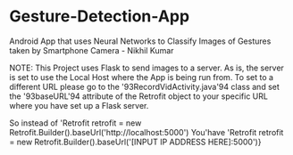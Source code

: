 # Gesture-Detection-App
Android App that uses Neural Networks to Classify Images of Gestures taken by Smartphone Camera - Nikhil Kumar

NOTE: This Project uses Flask to send images to a server. As is, the server is set to use the Local Host where the App is being run from. To set to a different URL please go to the '93RecordVidActivity.java'94 class and set the '93baseURL'94 attribute of the Retrofit object to your specific URL where you have set up a Flask server.

So instead of 'Retrofit retrofit = new Retrofit.Builder().baseUrl('http://localhost:5000\') You'have 'Retrofit retrofit = new Retrofit.Builder().baseUrl('[INPUT IP ADDRESS HERE]:5000')}
